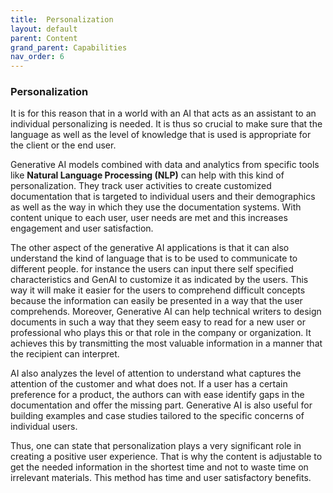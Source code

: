 ```yaml
---
title:  Personalization
layout: default
parent: Content
grand_parent: Capabilities
nav_order: 6
---
```


### Personalization ###

It is for this reason that in a world with an AI that acts as an assistant to an individual personalizing is needed. It is thus so crucial to make sure that the language as well as the level of knowledge that is used is appropriate for the client or the end user.
 
Generative AI models combined with data and analytics from specific tools like **Natural Language Processing (NLP)** can help with this kind of personalization. They track user activities to create customized documentation that is targeted to individual users and their demographics as well as the way in which they use the documentation systems. With content unique to each user, user needs are met and this increases engagement and user satisfaction.
  
The other aspect of the generative AI applications is that it can also understand the kind of language that is to be used to communicate to different people. for instance the users can input there self specified characteristics and GenAI to customize it as indicated by the users. This way it will make it easier for the users to comprehend difficult concepts because the information can easily be presented in a way that the user comprehends.
Moreover, Generative AI can help technical writers to design documents in such a way that they seem easy to read for a new user or professional who plays this or that role in the company or organization. It achieves this by transmitting the most valuable information in a manner that the recipient can interpret.
 
AI also analyzes the level of attention to understand what captures the attention of the customer and what does not. If a user has a certain preference for a product, the authors can with ease identify gaps in the documentation and offer the missing part. Generative AI is also useful for building examples and case studies tailored to the specific concerns of individual users.
 
Thus, one can state that personalization plays a very significant role in creating a positive user experience. That is why the content is adjustable to get the needed information in the shortest time and not to waste time on irrelevant materials. This method has time and user satisfactory benefits.
